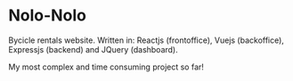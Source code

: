 # Nolo-Nolo

Bycicle rentals website.
Written in: Reactjs (frontoffice), Vuejs (backoffice), Expressjs (backend) and JQuery (dashboard).

My most complex and time consuming project so far!
